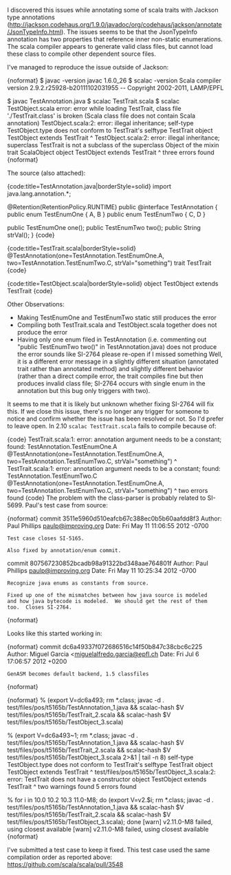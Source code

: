 I discovered this issues while annotating some of scala traits with Jackson type annotations (http://jackson.codehaus.org/1.9.0/javadoc/org/codehaus/jackson/annotate/JsonTypeInfo.html).  The issues seems to be that the JsonTypeInfo annotation has two properties that reference inner non-static enumerations. The scala compiler appears to generate valid class files, but cannot load these class to compile other dependent source files.

I've managed to reproduce the issue outside of Jackson:

{noformat}
$ javac -version
javac 1.6.0_26
$ scalac -version
Scala compiler version 2.9.2.r25928-b20111102031955 -- Copyright 2002-2011, LAMP/EPFL

$ javac TestAnnotation.java 
$ scalac TestTrait.scala 
$ scalac TestObject.scala 
error: error while loading TestTrait, class file './TestTrait.class' is broken
(Scala class file does not contain Scala annotation)
TestObject.scala:2: error: illegal inheritance;
 self-type TestObject.type does not conform to TestTrait's selftype TestTrait
object TestObject extends TestTrait
                          ^
TestObject.scala:2: error: illegal inheritance; superclass TestTrait
 is not a subclass of the superclass Object
 of the mixin trait ScalaObject
object TestObject extends TestTrait
                  ^
three errors found
{noformat}

The source (also attached):

{code:title=TestAnnotation.java|borderStyle=solid}
import java.lang.annotation.*;

@Retention(RetentionPolicy.RUNTIME)
public @interface TestAnnotation {
  public enum TestEnumOne { A, B }
  public enum TestEnumTwo { C, D }

  public TestEnumOne one();
  public TestEnumTwo two();
  public String strVal();
}
{code}

{code:title=TestTrait.scala|borderStyle=solid}
@TestAnnotation(one=TestAnnotation.TestEnumOne.A, two=TestAnnotation.TestEnumTwo.C, strVal="something")
trait TestTrait
{code}

{code:title=TestObject.scala|borderStyle=solid}
object TestObject extends TestTrait
{code}

Other Observations:
- Making TestEnumOne and TestEnumTwo static still produces the error
- Compiling both TestTrait.scala and TestObject.scala together does not produce the error
- Having only one enum filed in TestAnnotation (i.e. commenting out "public TestEnumTwo two()" in TestAnnotation.java) does not produce the error
sounds like SI-2764
please re-open if I missed something
Well, it is a different error message in a slightly different situation (annotated trait rather than annotated method) and slightly different behavior (rather than a direct compile error, the trait compiles fine but then produces invalid class file; SI-2764 occurs with single enum in the annotation but this bug only triggers with two).

It seems to me that it is likely but unknown whether fixing SI-2764 will fix this. If we close this issue, there's no longer any trigger for someone to notice and confirm whether the issue has been resolved or not. So I'd prefer to leave open.
In 2.10 `scalac TestTrait.scala` fails to compile because of:

{code}
TestTrait.scala:1: error: annotation argument needs to be a constant; found: TestAnnotation.TestEnumOne.A
@TestAnnotation(one=TestAnnotation.TestEnumOne.A, two=TestAnnotation.TestEnumTwo.C, strVal="something")
                                               ^
TestTrait.scala:1: error: annotation argument needs to be a constant; found: TestAnnotation.TestEnumTwo.C
@TestAnnotation(one=TestAnnotation.TestEnumOne.A, two=TestAnnotation.TestEnumTwo.C, strVal="something")
                                                                                 ^
two errors found
{code}
The problem with the class-parser is probably related to SI-5699.
Paul's test case from source:

{noformat}
commit 3511e5960d510eafcb67c388ec0b5b60aafdd8f3
Author: Paul Phillips <paulp@improving.org>
Date:   Fri May 11 11:06:55 2012 -0700

    Test case closes SI-5165.

    Also fixed by annotation/enum commit.

commit 807567230852bcadb98a91322bd348aae764801f
Author: Paul Phillips <paulp@improving.org>
Date:   Fri May 11 10:25:34 2012 -0700

    Recognize java enums as constants from source.

    Fixed up one of the mismatches between how java source is modeled
    and how java bytecode is modeled.  We should get the rest of them
    too.  Closes SI-2764.
{noformat}

Looks like this started working in:

{noformat}
commit dc6a49337f072686516c14f50b847c38cbc6c225
Author: Miguel Garcia <miguelalfredo.garcia@epfl.ch
Date:   Fri Jul 6 17:06:57 2012 +0200

    GenASM becomes default backend, 1.5 classfiles
{noformat}

{noformat}
% (export V=dc6a493; rm *.class; javac -d . test/files/pos/t5165b/TestAnnotation_1.java && scalac-hash $V test/files/pos/t5165b/TestTrait_2.scala && scalac-hash $V test/files/pos/t5165b/TestObject_3.scala)

% (export V=dc6a493~1; rm *.class; javac -d . test/files/pos/t5165b/TestAnnotation_1.java && scalac-hash $V test/files/pos/t5165b/TestTrait_2.scala && scalac-hash $V test/files/pos/t5165b/TestObject_3.scala 2>&1 | tail -n 8)
 self-type TestObject.type does not conform to TestTrait's selftype TestTrait
object TestObject extends TestTrait
                          ^
test/files/pos/t5165b/TestObject_3.scala:2: error: TestTrait does not have a constructor
object TestObject extends TestTrait
                  ^
two warnings found
5 errors found

% for i in 10.0 10.2 10.3 11.0-M8; do (export V=v2.$i; rm *.class; javac -d . test/files/pos/t5165b/TestAnnotation_1.java && scalac-hash $V test/files/pos/t5165b/TestTrait_2.scala && scalac-hash $V test/files/pos/t5165b/TestObject_3.scala); done
[warn] v2.11.0-M8 failed, using closest available
[warn] v2.11.0-M8 failed, using closest available
{noformat}

I've submitted a test case to keep it fixed. This test case used the same compilation order as reported above: https://github.com/scala/scala/pull/3548
